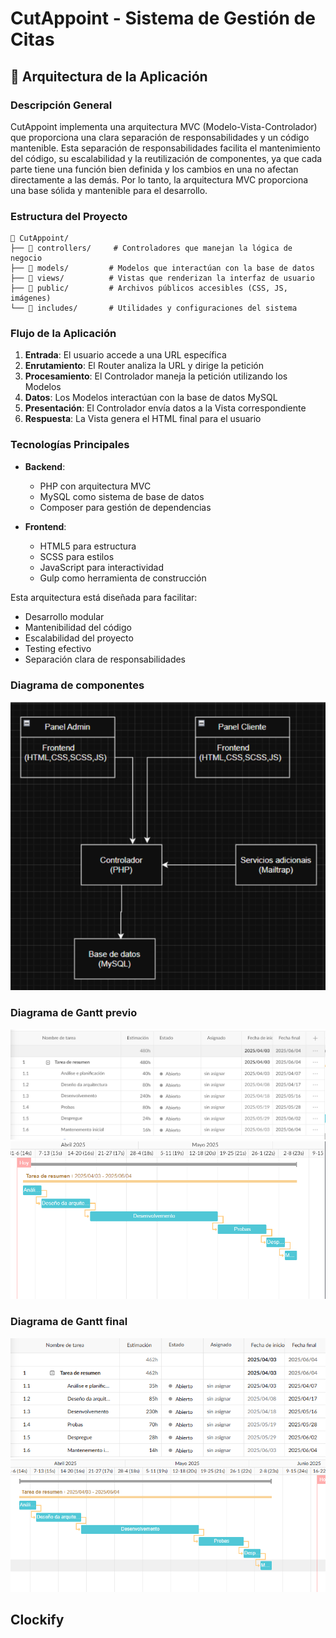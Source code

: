# CutAppoint - Sistema de Gestión de Citas

## 🚀 Arquitectura de la Aplicación

### Descripción General

CutAppoint implementa una arquitectura MVC (Modelo-Vista-Controlador) que proporciona una clara separación de responsabilidades y un código mantenible.
Esta separación de responsabilidades facilita el mantenimiento del código, su escalabilidad y la reutilización de componentes, ya que cada parte tiene una función bien definida y los cambios en una no afectan directamente a las demás. Por lo tanto, la arquitectura MVC proporciona una base sólida y mantenible para el desarrollo.

### Estructura del Proyecto
```
📁 CutAppoint/
├── 📁 controllers/     # Controladores que manejan la lógica de negocio
├── 📁 models/         # Modelos que interactúan con la base de datos
├── 📁 views/          # Vistas que renderizan la interfaz de usuario
├── 📁 public/         # Archivos públicos accesibles (CSS, JS, imágenes)
└── 📁 includes/       # Utilidades y configuraciones del sistema
```

### Flujo de la Aplicación

1. **Entrada**: El usuario accede a una URL específica
2. **Enrutamiento**: El Router analiza la URL y dirige la petición
3. **Procesamiento**: El Controlador maneja la petición utilizando los Modelos
4. **Datos**: Los Modelos interactúan con la base de datos MySQL
5. **Presentación**: El Controlador envía datos a la Vista correspondiente
6. **Respuesta**: La Vista genera el HTML final para el usuario

### Tecnologías Principales

- **Backend**: 
  - PHP con arquitectura MVC
  - MySQL como sistema de base de datos
  - Composer para gestión de dependencias

- **Frontend**:
  - HTML5 para estructura
  - SCSS para estilos
  - JavaScript para interactividad
  - Gulp como herramienta de construcción

Esta arquitectura está diseñada para facilitar:
- Desarrollo modular
- Mantenibilidad del código
- Escalabilidad del proyecto
- Testing efectivo
- Separación clara de responsabilidades



### Diagrama de componentes
![Diagrama de componentes](src/img/diagrama.png)


### Diagrama de Gantt previo
![gantt](src/img/gantt.png)
![gantt2](src/img/gantt2.png)

### Diagrama de Gantt final
![ganttFinal1](src/img/ganttFinal1.png)
![ganttFinal2](src/img/ganttFinal2.png)

## Clockify


